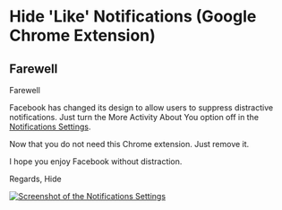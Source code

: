 # Hide 'Like' Notifications (Google Chrome Extension)

## Farewell

Farewell

Facebook has changed its design to allow users to suppress distractive notifications. Just turn the More Activity About You option off in the [Notifications Settings][1].

Now that you do not need this Chrome extension. Just remove it.

I hope you enjoy Facebook without distraction.

Regards,
Hide

[1]: https://www.facebook.com/settings/?tab=notifications

[![Screenshot of the Notifications Settings](https://i.gyazo.com/f215129c47d1c4a4f36ee56ab924d7a5.png)](https://gyazo.com/f215129c47d1c4a4f36ee56ab924d7a5)
